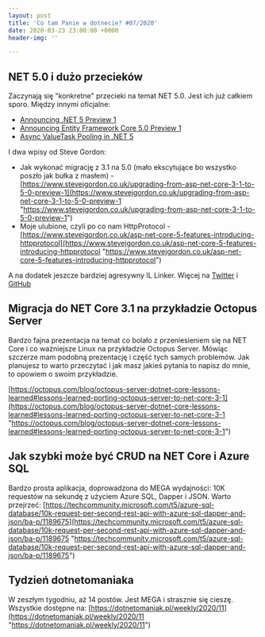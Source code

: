 ```yaml
---
layout: post
title: 'Co tam Panie w dotnecie? #07/2020'
date: 2020-03-23 23:00:00 +0000
header-img: ''

---
```

## NET 5.0 i dużo przecieków

Zaczynają się "konkretne" przecieki na temat NET 5.0. Jest ich już całkiem sporo. Między innymi oficjalne:

* [Announcing .NET 5 Preview 1](https://devblogs.microsoft.com/dotnet/announcing-net-5-0-preview-1/)
* [Announcing Entity Framework Core 5.0 Preview 1](https://devblogs.microsoft.com/dotnet/announcing-entity-framework-core-5-0-preview-1/)
* [Async ValueTask Pooling in .NET 5](https://devblogs.microsoft.com/dotnet/async-valuetask-pooling-in-net-5/)

I dwa wpisy od Steve Gordon:

* Jak wykonać migrację z 3.1 na 5.0 (mało ekscytujące bo wszystko poszło jak bułka z masłem) - [https://www.stevejgordon.co.uk/upgrading-from-asp-net-core-3-1-to-5-0-preview-1](https://www.stevejgordon.co.uk/upgrading-from-asp-net-core-3-1-to-5-0-preview-1 "https://www.stevejgordon.co.uk/upgrading-from-asp-net-core-3-1-to-5-0-preview-1")
* Moje ulubione, czyli po co nam HttpProtocol - [https://www.stevejgordon.co.uk/asp-net-core-5-features-introducing-httpprotocol](https://www.stevejgordon.co.uk/asp-net-core-5-features-introducing-httpprotocol "https://www.stevejgordon.co.uk/asp-net-core-5-features-introducing-httpprotocol")

A na dodatek jeszcze bardziej agresywny IL Linker. Więcej na [Twitter](https://twitter.com/MStrehovsky/status/1238105719804755968) i [GitHub](https://github.com/mono/linker/pull/988)

## Migracja do NET Core 3.1 na przykładzie Octopus Server

Bardzo fajna prezentacja na temat co bolało z przeniesieniem się na NET Core i co ważniejsze Linux na przykładzie Octopus Server. Mówiąc szczerze mam podobną prezentację i część tych samych problemów. Jak planujesz to warto przeczytać i jak masz jakieś pytania to napisz do mnie, to opowiem o swoim przykładzie.

[https://octopus.com/blog/octopus-server-dotnet-core-lessons-learned#lessons-learned-porting-octopus-server-to-net-core-3-1](https://octopus.com/blog/octopus-server-dotnet-core-lessons-learned#lessons-learned-porting-octopus-server-to-net-core-3-1 "https://octopus.com/blog/octopus-server-dotnet-core-lessons-learned#lessons-learned-porting-octopus-server-to-net-core-3-1")

## Jak szybki może być CRUD na NET Core i Azure SQL

Bardzo prosta aplikacja, doprowadzona do MEGA wydajności: 10K requestów na sekundę z użyciem Azure SQL, Dapper i JSON. Warto przejrzeć: [https://techcommunity.microsoft.com/t5/azure-sql-database/10k-request-per-second-rest-api-with-azure-sql-dapper-and-json/ba-p/1189675](https://techcommunity.microsoft.com/t5/azure-sql-database/10k-request-per-second-rest-api-with-azure-sql-dapper-and-json/ba-p/1189675 "https://techcommunity.microsoft.com/t5/azure-sql-database/10k-request-per-second-rest-api-with-azure-sql-dapper-and-json/ba-p/1189675")

## Tydzień dotnetomaniaka

W zeszłym tygodniu, aż 14 postów. Jest MEGA i strasznie się cieszę. Wszystkie dostępne na: [https://dotnetomaniak.pl/weekly/2020/11](https://dotnetomaniak.pl/weekly/2020/11 "https://dotnetomaniak.pl/weekly/2020/11")